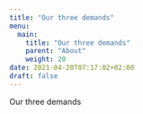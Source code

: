 ```yaml
---
title: "Our three demands"
menu:
  main:
    title: "Our three demands"
    parent: "About"
    weight: 20
date: 2021-04-20T07:17:02+02:00
draft: false
---
```


Our three demands
